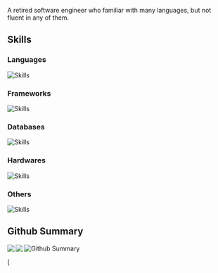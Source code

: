 A retired software engineer who familiar with many languages, but not fluent in any of them.

## Skills
### Languages
<img src="https://skillicons.dev/icons?i=c,cpp,css,dart,golang,graphql,html,javascript,python,regex,rust,sass,svg,swift&theme=dark&&perline=5" alt="Skills"/>

### Frameworks
<img src="https://skillicons.dev/icons?i=flutter,latex,nextjs,nodejs,react,reactivex,tailwindcss&theme=dark&&perline=5" alt="Skills"/>

### Databases
<img src="https://skillicons.dev/icons?i=mongodb,mysql,redis&theme=dark&&perline=5" alt="Skills"/>

### Hardwares
<img src="https://skillicons.dev/icons?i=raspberrypi&theme=dark&&perline=5" alt="Skills"/>

### Others
<img src="https://skillicons.dev/icons?i=discord,figma,firebase,gcp,git,github,idea,illustrator,instagram,kafka,kubernetes,linkedin,materialui,neovim,postman,vim,vscode&theme=dark&&perline=5" alt="Skills"/>


## Github Summary

<img src="https://github-profile-trophy.vercel.app/?username=dddrop&theme=nord&margin-w=5" alt="Github Summary"/>

<a href="https://github.com/anuraghazra/github-readme-stats">
  <img align="left" src="https://github-readme-stats.vercel.app/api/top-langs/?username=dddrop&theme=dracula" />
</a>  

<a href="https://github.com/anuraghazra/github-readme-stats">
  <img align="left" src="https://github-readme-stats.vercel.app/api?username=dddrop&count_private=true&show_icons=true&theme=dracula" />
</a>

[
   
  